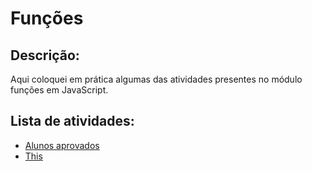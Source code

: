 # Funções
## Descrição: 
Aqui coloquei em prática algumas das atividades presentes no módulo funções em JavaScript.
## Lista de atividades:
* [Alunos aprovados](https://github.com/ronaldbarbosa/bootcamp-banco-inter/blob/main/funcoes/atividade01.js)
* [This](https://github.com/ronaldbarbosa/bootcamp-banco-inter/blob/main/funcoes/atividade02.js)